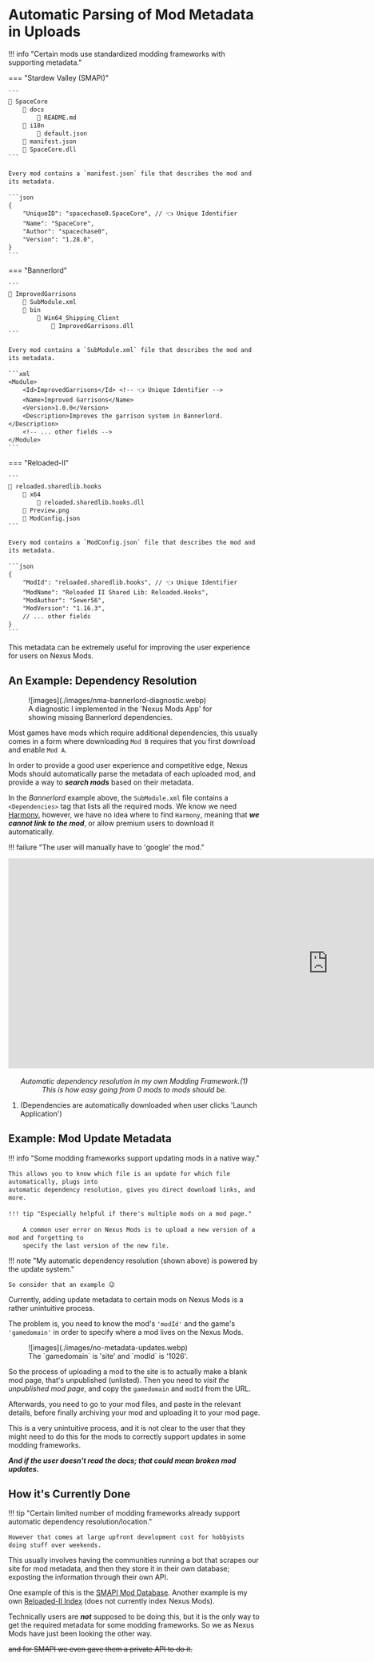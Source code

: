 # Automatic Parsing of Mod Metadata in Uploads

!!! info "Certain mods use standardized modding frameworks with supporting metadata."

=== "Stardew Valley (SMAPI)"

    ```
    📁 SpaceCore
        📁 docs
            📄 README.md
        📁 i18n
            📄 default.json
        📄 manifest.json
        📄 SpaceCore.dll
    ```

    Every mod contains a `manifest.json` file that describes the mod and its metadata.

    ```json
    {
        "UniqueID": "spacechase0.SpaceCore", // 👈 Unique Identifier
        "Name": "SpaceCore",
        "Author": "spacechase0",
        "Version": "1.28.0",
    }
    ```

=== "Bannerlord"

    ```
    📁 ImprovedGarrisons
        📄 SubModule.xml
        📁 bin
            📁 Win64_Shipping_Client
                📄 ImprovedGarrisons.dll
    ```

    Every mod contains a `SubModule.xml` file that describes the mod and its metadata.

    ```xml
    <Module>
        <Id>ImprovedGarrisons</Id> <!-- 👈 Unique Identifier -->
        <Name>Improved Garrisons</Name>
        <Version>1.0.0</Version>
        <Description>Improves the garrison system in Bannerlord.</Description>
        <!-- ... other fields -->
    </Module>
    ```

=== "Reloaded-II"

    ```
    📁 reloaded.sharedlib.hooks
        📁 x64
            📄 reloaded.sharedlib.hooks.dll
        📄 Preview.png
        📄 ModConfig.json
    ```

    Every mod contains a `ModConfig.json` file that describes the mod and its metadata.

    ```json
    { 
        "ModId": "reloaded.sharedlib.hooks", // 👈 Unique Identifier
        "ModName": "Reloaded II Shared Lib: Reloaded.Hooks",
        "ModAuthor": "Sewer56",
        "ModVersion": "1.16.3",
        // ... other fields
    }
    ```

This metadata can be extremely useful for improving the user experience for users on Nexus Mods.

## An Example: Dependency Resolution

<figure markdown="span">
  ![images](./images/nma-bannerlord-diagnostic.webp)
  <figcaption>A diagnostic I implemented in the 'Nexus Mods App' for showing missing Bannerlord dependencies.</figcaption>
</figure>

Most games have mods which require additional dependencies, this usually comes in a form 
where downloading `Mod B` requires that you first download and enable `Mod A`.

In order to provide a good user experience and competitive edge, Nexus Mods should automatically parse
the metadata of each uploaded mod, and provide a way to ***search mods*** based on their metadata.

In the *Bannerlord* example above, the `SubModule.xml` file contains a `<Dependencies>` tag that
lists all the required mods. We know we need [Harmony](https://www.nexusmods.com/bannerlord/mods/2006),
however, we have no idea where to find `Harmony`, meaning that ***we cannot link to the mod***, or allow
premium users to download it automatically.

!!! failure "The user will manually have to 'google' the mod."

<center class="annotate">
    <div class="video-wrapper">
        <iframe width="1280" height="420" src="https://www.youtube.com/embed/GWD3GKfg530" frameborder="0" allowfullscreen></iframe>
    </div>
    <p><i>Automatic dependency resolution in my own Modding Framework.(1)</i><br/>
    <i>This is how easy going from 0 mods to mods should be.</i></p>
</center>

1. (Dependencies are automatically downloaded when user clicks 'Launch Application')

## Example: Mod Update Metadata

!!! info "Some modding frameworks support updating mods in a native way."

    This allows you to know which file is an update for which file automatically, plugs into 
    automatic dependency resolution, gives you direct download links, and more.

    !!! tip "Especially helpful if there's multiple mods on a mod page."

        A common user error on Nexus Mods is to upload a new version of a mod and forgetting to
        specify the last version of the new file.

!!! note "My automatic dependency resolution (shown above) is powered by the update system."

    So consider that an example 😉

Currently, adding update metadata to certain mods on Nexus Mods is a rather unintuitive process.

The problem is, you need to know the mod's `'modId'` and the game's `'gamedomain'` in order to
specify where a mod lives on the Nexus Mods.

<figure markdown="span" class="annotate">
  ![images](./images/no-metadata-updates.webp)
  <figcaption>The `gamedomain` is 'site' and `modId` is '1026'.</figcaption>
</figure>

So the process of uploading a mod to the site is to actually make a blank mod page, that's unpublished (unlisted).
Then you need to *visit the unpublished mod page*, and copy the `gamedomain` and `modId` from the URL.

Afterwards, you need to go to your mod files, and paste in the relevant details, before finally
archiving your mod and uploading it to your mod page.

This is a very unintuitive process, and it is not clear to the user that they might need to do
this for the mods to correctly support updates in some modding frameworks.

***And if the user doesn't read the docs; that could mean broken mod updates.***

## How it's Currently Done

!!! tip "Certain limited number of modding frameworks already support automatic dependency resolution/location."

    However that comes at large upfront development cost for hobbyists doing stuff over weekends.

This usually involves having the communities running a bot that scrapes our site for mod metadata,
and then they store it in their own database; exposting the information through their own API.

One example of this is the [SMAPI Mod Database](https://smapi.io/). Another example is my own 
[Reloaded-II Index](https://github.com/Reloaded-Project/Reloaded-II.Index/blob/main/AllPackages.json.br) (does not currently index Nexus Mods).

Technically users are ***not*** supposed to be doing this, but it is the only way to get
the required metadata for some modding frameworks. So we as Nexus Mods have just been
looking the other way.

~~and for SMAPI we even gave them a private API to do it.~~